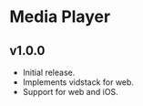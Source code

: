 # Media Player

## v1.0.0

- Initial release.
- Implements vidstack for web.
- Support for web and iOS.
